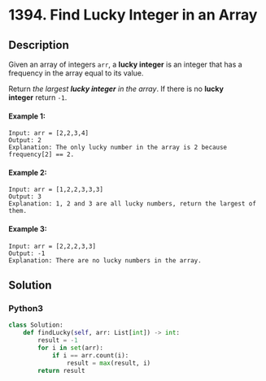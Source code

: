 # 1394. Find Lucky Integer in an Array


## Description
Given an array of integers `arr`, a **lucky integer** is an integer that has a frequency in the array equal to its value.

Return *the largest **lucky integer** in the array*. If there is no **lucky integer** return `-1`.

#### Example 1:
```
Input: arr = [2,2,3,4]
Output: 2
Explanation: The only lucky number in the array is 2 because frequency[2] == 2.
```

#### Example 2:
```
Input: arr = [1,2,2,3,3,3]
Output: 3
Explanation: 1, 2 and 3 are all lucky numbers, return the largest of them.
```

#### Example 3:
```
Input: arr = [2,2,2,3,3]
Output: -1
Explanation: There are no lucky numbers in the array.
```


## Solution

### Python3
```python
class Solution:
    def findLucky(self, arr: List[int]) -> int:
        result = -1
        for i in set(arr):
            if i == arr.count(i):
                result = max(result, i)
        return result
```
